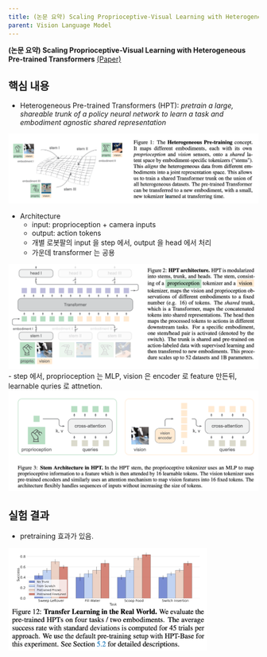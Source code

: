 ```yaml
---
title: (논문 요약) Scaling Proprioceptive-Visual Learning with Heterogeneous Pre-trained Transformers
parent: Vision Language Model
---
```


**(논문 요약) Scaling Proprioceptive-Visual Learning with Heterogeneous Pre-trained Transformers** [(Paper)](https://arxiv.org/pdf/2409.20537)

## 핵심 내용
- Heterogeneous Pre-trained Transformers (HPT): *pretrain a large, shareable trunk of a policy neural network to learn a task and embodiment agnostic shared representation*  
<img src="/data/papers/proprioceptive/problem.png" width="800" />

- Architecture
   - input: proprioception + camera inputs
   - output: action tokens
   - 개별 로봇팔의 input 을 step 에서, output 을 head 에서 처리
   - 가운데 transformer 는 공용  
<img src="/data/papers/proprioceptive/overallarch.png" width="800" />
   - step 에서, proprioception 는 MLP, vision 은 encoder 로 feature 만든뒤, learnable quries 로 attnetion.  
<img src="/data/papers/proprioceptive/architecture.png" width="800" />

## 실험 결과
- pretraining 효과가 있음.  
<img src="/data/papers/proprioceptive/result.png" width="400" />
